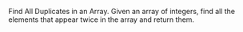 Find All Duplicates in an Array.
Given an array of integers, find all the elements that appear twice in the array and return them.
